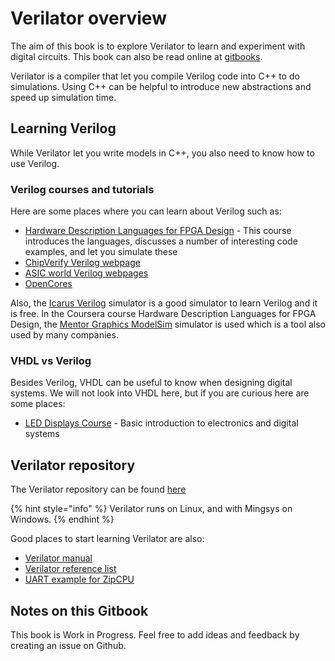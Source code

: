 # Verilator overview

The aim of this book is to explore Verilator to learn and experiment with digital circuits. This book can also be read online at [gitbooks](https://mulder-patrick.gitbook.io/verilator/).

Verilator is a compiler that let you compile Verilog code into C++ to do simulations.
Using C++ can be helpful to introduce new abstractions and speed up simulation time.

## Learning Verilog

While Verilator let you write models in C++, you also need to know how to use Verilog.


### Verilog courses and tutorials

Here are some places where you can learn about Verilog such as:

* [Hardware Description Languages for FPGA Design](https://www.coursera.org/learn/fpga-hardware-description-languages) - This course introduces the languages, discusses a number of interesting code examples, and let you simulate these 
* [ChipVerify Verilog webpage](https://www.chipverify.com/verilog/)
* [ASIC world Verilog webpages](http://www.asic-world.com/verilog/veritut.html)
* [OpenCores](https://opencores.org/)

Also, the [Icarus Verilog](http://iverilog.icarus.com/) simulator is a good simulator to learn Verilog and it is free. In the Coursera course Hardware Description Languages for FPGA Design, the [Mentor Graphics ModelSim](https://www.mentor.com/company/higher_ed/modelsim-student-edition) simulator is used which is a tool also used by many companies.


### VHDL vs Verilog

Besides Verilog, VHDL can be useful to know when designing digital systems. We will not look into VHDL here, but if you are curious here are some places:

* [LED Displays Course](https://www.coursera.org/learn/enseignes-et-afficheurs-led/home/info) - Basic introduction to electronics and digital systems

## Verilator repository

The Verilator repository can be found [here](https://github.com/verilator/verilator)

{% hint style="info" %}
 Verilator runs on Linux, and with Mingsys on Windows. 
{% endhint %}

Good places to start learning Verilator are also:
* [Verilator manual](https://www.veripool.org/wiki/verilator/Manual-verilator)
* [Verilator reference list](https://www.veripool.org/projects/verilator/wiki/Documentation)
* [UART example for ZipCPU](https://github.com/ZipCPU/wbuart32)

## Notes on this Gitbook

This book is Work in Progress. Feel free to add ideas and feedback by creating an issue on Github. 


